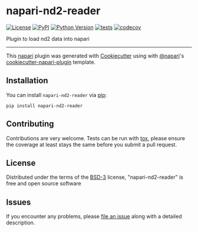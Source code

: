 # napari-nd2-reader

[![License](https://img.shields.io/pypi/l/napari-nd2-reader.svg?color=green)](https://github.com/napari/napari-nd2-reader/raw/master/LICENSE)
[![PyPI](https://img.shields.io/pypi/v/napari-nd2-reader.svg?color=green)](https://pypi.org/project/napari-nd2-reader)
[![Python Version](https://img.shields.io/pypi/pyversions/napari-nd2-reader.svg?color=green)](https://python.org)
[![tests](https://github.com/DragaDoncila/napari-nd2-reader/workflows/tests/badge.svg)](https://github.com/DragaDoncila/napari-nd2-reader/actions)
[![codecov](https://codecov.io/gh/DragaDoncila/napari-nd2-reader/branch/master/graph/badge.svg)](https://codecov.io/gh/DragaDoncila/napari-nd2-reader)

Plugin to load nd2 data into napari

----------------------------------

This [napari] plugin was generated with [Cookiecutter] using with [@napari]'s [cookiecutter-napari-plugin] template.

<!--
Don't miss the full getting started guide to set up your new package:
https://github.com/napari/cookiecutter-napari-plugin#getting-started

and review the napari docs for plugin developers:
https://napari.org/docs/plugins/index.html
-->

## Installation

You can install `napari-nd2-reader` via [pip]:

    pip install napari-nd2-reader

## Contributing

Contributions are very welcome. Tests can be run with [tox], please ensure
the coverage at least stays the same before you submit a pull request.

## License

Distributed under the terms of the [BSD-3] license,
"napari-nd2-reader" is free and open source software

## Issues

If you encounter any problems, please [file an issue] along with a detailed description.

[napari]: https://github.com/napari/napari
[Cookiecutter]: https://github.com/audreyr/cookiecutter
[@napari]: https://github.com/napari
[MIT]: http://opensource.org/licenses/MIT
[BSD-3]: http://opensource.org/licenses/BSD-3-Clause
[GNU GPL v3.0]: http://www.gnu.org/licenses/gpl-3.0.txt
[GNU LGPL v3.0]: http://www.gnu.org/licenses/lgpl-3.0.txt
[Apache Software License 2.0]: http://www.apache.org/licenses/LICENSE-2.0
[Mozilla Public License 2.0]: https://www.mozilla.org/media/MPL/2.0/index.txt
[cookiecutter-napari-plugin]: https://github.com/napari/cookiecutter-napari-plugin
[file an issue]: https://github.com/DragaDoncila/napari-nd2-reader/issues
[napari]: https://github.com/napari/napari
[tox]: https://tox.readthedocs.io/en/latest/
[pip]: https://pypi.org/project/pip/
[PyPI]: https://pypi.org/